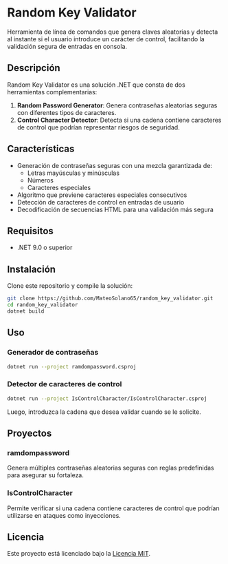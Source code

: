 # Random Key Validator

Herramienta de línea de comandos que genera claves aleatorias y detecta al instante si el usuario introduce un carácter de control, facilitando la validación segura de entradas en consola.

## Descripción

Random Key Validator es una solución .NET que consta de dos herramientas complementarias:

1. **Random Password Generator**: Genera contraseñas aleatorias seguras con diferentes tipos de caracteres.
2. **Control Character Detector**: Detecta si una cadena contiene caracteres de control que podrían representar riesgos de seguridad.

## Características

- Generación de contraseñas seguras con una mezcla garantizada de:
  - Letras mayúsculas y minúsculas
  - Números
  - Caracteres especiales
- Algoritmo que previene caracteres especiales consecutivos
- Detección de caracteres de control en entradas de usuario
- Decodificación de secuencias HTML para una validación más segura

## Requisitos

- .NET 9.0 o superior

## Instalación

Clone este repositorio y compile la solución:

```bash
git clone https://github.com/MateoSolano65/random_key_validator.git
cd random_key_validator
dotnet build
```

## Uso

### Generador de contraseñas

```bash
dotnet run --project ramdompassword.csproj
```

### Detector de caracteres de control

```bash
dotnet run --project IsControlCharacter/IsControlCharacter.csproj
```

Luego, introduzca la cadena que desea validar cuando se le solicite.

## Proyectos

### ramdompassword

Genera múltiples contraseñas aleatorias seguras con reglas predefinidas para asegurar su fortaleza.

### IsControlCharacter

Permite verificar si una cadena contiene caracteres de control que podrían utilizarse en ataques como inyecciones.

## Licencia

Este proyecto está licenciado bajo la [Licencia MIT](LICENSE).
